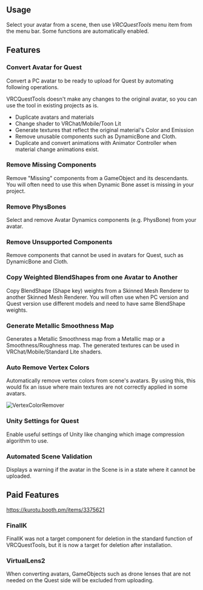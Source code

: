## Usage

Select your avatar from a scene, then use *VRCQuestTools* menu item from the menu bar. Some functions are automatically enabled.

## Features

### Convert Avatar for Quest

Convert a PC avatar to be ready to upload for Quest by automating following operations.


VRCQuestTools doesn't make any changes to the original avatar, so you can use the tool in existing projects as is.

- Duplicate avatars and materials
- Change shader to VRChat/Mobile/Toon Lit
- Generate textures that reflect the original material's Color and Emission
- Remove unusable components such as DynamicBone and Cloth.
- Duplicate and convert animations with Animator Controller when material change animations exist.


### Remove Missing Components

Remove "Missing" components from a GameObject and its descendants.
You will often need to use this when Dynamic Bone asset is missing in your project.

### Remove PhysBones

Select and remove Avatar Dynamics components (e.g. PhysBone) from your avatar.


### Remove Unsupported Components

Remove components that cannot be used in avatars for Quest, such as DynamicBone and Cloth.

### Copy Weighted BlendShapes from one Avatar to Another

Copy BlendShape (Shape key) weights from a Skinned Mesh Renderer to another Skinned Mesh Renderer.
You will often use when PC version and Quest version use different models and need to have same BlendShape weights.

### Generate Metallic Smoothness Map

Generates a Metallic Smoothness map from a Metallic map or a Smoothness/Roughness map.
The generated textures can be used in VRChat/Mobile/Standard Lite shaders.


### Auto Remove Vertex Colors

Automatically remove vertex colors from scene's avatars. By using this, this would fix an issue where main textures are not correctly applied in some avatars.

![VertexColorRemover](.images/VertexColorRemover.png)

### Unity Settings for Quest

Enable useful settings of Unity like changing which image compression algorithm to use.

### Automated Scene Validation

Displays a warning if the avatar in the Scene is in a state where it cannot be uploaded.


## Paid Features

https://kurotu.booth.pm/items/3375621

### FinalIK
FinalIK was not a target component for deletion in the standard function of VRCQuestTools, but it is now a target for deletion after installation.

### VirtualLens2
When converting avatars, GameObjects such as drone lenses that are not needed on the Quest side will be excluded from uploading.

